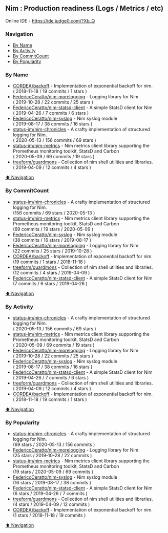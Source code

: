## Nim : Production readiness (Logs / Metrics / etc)

Online IDE - https://ide.judge0.com/?Xb_Q

### Navigation

- [By Name](#by-name)
- [By Activity](#by-activity)
- [By CommitCount](#by-commitcount)
- [By Popularity](#by-popularity)

### By Name
<!-- PROJECTS_LIST -->
- [CORDEA/backoff](https://github.com/CORDEA/backoff) - Implementation of exponential backoff for nim. <br/> ( 2018-11-18 / 19 commits / 1 stars )
- [FedericoCeratto/nim-morelogging](https://github.com/FedericoCeratto/nim-morelogging) - Logging library for Nim <br/> ( 2019-10-28 / 22 commits / 25 stars )
- [FedericoCeratto/nim-statsd-client](https://github.com/FedericoCeratto/nim-statsd-client) - A simple StatsD client for Nim <br/> ( 2019-04-26 / 7 commits / 6 stars )
- [FedericoCeratto/nim-syslog](https://github.com/FedericoCeratto/nim-syslog) - Nim syslog module <br/> ( 2019-08-17 / 38 commits / 16 stars )
- [status-im/nim-chronicles](https://github.com/status-im/nim-chronicles) - A crafty implementation of structured logging for Nim. <br/> ( 2020-05-13 / 156 commits / 69 stars )
- [status-im/nim-metrics](https://github.com/status-im/nim-metrics) - Nim metrics client library supporting the Prometheus monitoring toolkit, StatsD and Carbon <br/> ( 2020-05-09 / 69 commits / 19 stars )
- [treeform/guardmons](https://github.com/treeform/guardmons) - Collection of nim shell utilities and libraries. <br/> ( 2019-04-09 / 12 commits / 4 stars )
<!-- /PROJECTS_LIST -->

[⬆ Navigation](#navigation)

### By CommitCount
<!-- COMMITCOUNT_LIST -->
- [status-im/nim-chronicles](https://github.com/status-im/nim-chronicles) - A crafty implementation of structured logging for Nim. <br/> (156 commits / 69 stars / 2020-05-13 )
- [status-im/nim-metrics](https://github.com/status-im/nim-metrics) - Nim metrics client library supporting the Prometheus monitoring toolkit, StatsD and Carbon <br/> (69 commits / 19 stars / 2020-05-09 )
- [FedericoCeratto/nim-syslog](https://github.com/FedericoCeratto/nim-syslog) - Nim syslog module <br/> (38 commits / 16 stars / 2019-08-17 )
- [FedericoCeratto/nim-morelogging](https://github.com/FedericoCeratto/nim-morelogging) - Logging library for Nim <br/> (22 commits / 25 stars / 2019-10-28 )
- [CORDEA/backoff](https://github.com/CORDEA/backoff) - Implementation of exponential backoff for nim. <br/> (19 commits / 1 stars / 2018-11-18 )
- [treeform/guardmons](https://github.com/treeform/guardmons) - Collection of nim shell utilities and libraries. <br/> (12 commits / 4 stars / 2019-04-09 )
- [FedericoCeratto/nim-statsd-client](https://github.com/FedericoCeratto/nim-statsd-client) - A simple StatsD client for Nim <br/> (7 commits / 6 stars / 2019-04-26 )
<!-- /COMMITCOUNT_LIST -->
[⬆ Navigation](#navigation)

### By Activity
<!-- ACTIVITY_LIST -->
- [status-im/nim-chronicles](https://github.com/status-im/nim-chronicles) - A crafty implementation of structured logging for Nim. <br/> ( 2020-05-13 / 156 commits / 69 stars )
- [status-im/nim-metrics](https://github.com/status-im/nim-metrics) - Nim metrics client library supporting the Prometheus monitoring toolkit, StatsD and Carbon <br/> ( 2020-05-09 / 69 commits / 19 stars )
- [FedericoCeratto/nim-morelogging](https://github.com/FedericoCeratto/nim-morelogging) - Logging library for Nim <br/> ( 2019-10-28 / 22 commits / 25 stars )
- [FedericoCeratto/nim-syslog](https://github.com/FedericoCeratto/nim-syslog) - Nim syslog module <br/> ( 2019-08-17 / 38 commits / 16 stars )
- [FedericoCeratto/nim-statsd-client](https://github.com/FedericoCeratto/nim-statsd-client) - A simple StatsD client for Nim <br/> ( 2019-04-26 / 7 commits / 6 stars )
- [treeform/guardmons](https://github.com/treeform/guardmons) - Collection of nim shell utilities and libraries. <br/> ( 2019-04-09 / 12 commits / 4 stars )
- [CORDEA/backoff](https://github.com/CORDEA/backoff) - Implementation of exponential backoff for nim. <br/> ( 2018-11-18 / 19 commits / 1 stars )
<!-- /ACTIVITY_LIST -->

[⬆ Navigation](#navigation)

### By Popularity
<!-- POPULARITY_LIST -->
- [status-im/nim-chronicles](https://github.com/status-im/nim-chronicles) - A crafty implementation of structured logging for Nim. <br/> (69 stars / 2020-05-13 / 156 commits )
- [FedericoCeratto/nim-morelogging](https://github.com/FedericoCeratto/nim-morelogging) - Logging library for Nim <br/> (25 stars / 2019-10-28 / 22 commits )
- [status-im/nim-metrics](https://github.com/status-im/nim-metrics) - Nim metrics client library supporting the Prometheus monitoring toolkit, StatsD and Carbon <br/> (19 stars / 2020-05-09 / 69 commits )
- [FedericoCeratto/nim-syslog](https://github.com/FedericoCeratto/nim-syslog) - Nim syslog module <br/> (16 stars / 2019-08-17 / 38 commits )
- [FedericoCeratto/nim-statsd-client](https://github.com/FedericoCeratto/nim-statsd-client) - A simple StatsD client for Nim <br/> (6 stars / 2019-04-26 / 7 commits )
- [treeform/guardmons](https://github.com/treeform/guardmons) - Collection of nim shell utilities and libraries. <br/> (4 stars / 2019-04-09 / 12 commits )
- [CORDEA/backoff](https://github.com/CORDEA/backoff) - Implementation of exponential backoff for nim. <br/> (1 stars / 2018-11-18 / 19 commits )
<!-- /POPULARITY_LIST -->

[⬆ Navigation](#navigation)
